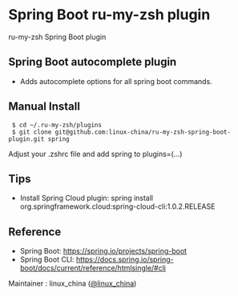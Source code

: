 # Spring Boot ru-my-zsh plugin
ru-my-zsh Spring Boot plugin

## Spring Boot autocomplete plugin

- Adds autocomplete options for all spring boot commands.

## Manual Install

     $ cd ~/.ru-my-zsh/plugins
     $ git clone git@github.com:linux-china/ru-my-zsh-spring-boot-plugin.git spring

Adjust your .zshrc file and add spring to plugins=(...)

## Tips

* Install Spring Cloud plugin: spring install org.springframework.cloud:spring-cloud-cli:1.0.2.RELEASE

## Reference

* Spring Boot: https://spring.io/projects/spring-boot
* Spring Boot CLI: https://docs.spring.io/spring-boot/docs/current/reference/htmlsingle/#cli

Maintainer : linux_china ([@linux_china](https://twitter.com/linux_china))


